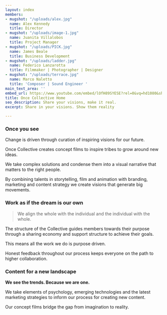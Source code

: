 ```yaml
---
layout: index
members:
- mugshot: "/uploads/alex.jpg"
  name: Alex Kennedy
  title: Director
- mugshot: "/uploads/image-1.jpg"
  name: Juanita Villalobos
  title: Project Manager
- mugshot: "/uploads/PICK.jpg"
  name: James Beale
  title: Business Development
- mugshot: "/uploads/ladder.jpg"
  name: Federico Lanzarotta
  title: Filmmaker | Photographer | Designer
- mugshot: "/uploads/terrace.jpg"
  name: Marco Naletto
  title: 'Composer | Sound Engineer '
main_text_area: ''
embed_url: https://www.youtube.com/embed/lOfH89SYESE?rel=0&vq=hd1080&showinfo=0&autoplay=1
title: Once Collective Home
seo_description: Share your visions, make it real.
excerpt: Share in your visions. Show them reality

---
```

### **Once you see**

Change is driven through curation of inspiring visions for our future.

Once Collective creates concept films to inspire tribes to grow around new ideas.

We take complex solutions and condense them into a visual narrative that matters to the right people.

By combining talents in storytelling, film and animation with branding, marketing and content strategy we create visions that generate big movements. 

### **Work as if the dream is our own**

> We align the whole with the individual and the individual with the whole.

The structure of the Collective guides members towards their purpose through a sharing economy and support structure to achieve their goals.

This means all the work we do is purpose driven.

Honest feedback throughout our process keeps everyone on the path to higher collaboration. 

### Content for a new landscape

**We see the trends. Because we are one.**

We take elements of psychology, emerging technologies and the latest marketing strategies to inform our process for creating new content.

Our concept films bridge the gap from imagination to reality.